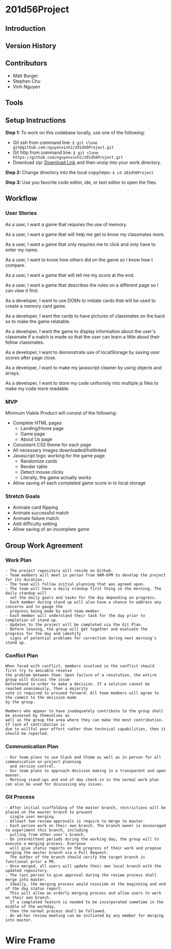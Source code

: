 # 201d56Project

## Introduction

## Version History

## Contributors

- Matt Burger
- Stephen Chu
- Vinh Nguyen

## Tools

## Setup Instructions
__Step 1:__ To work on this codebase locally, use one of the following:
* Git ssh from command line: `$ git clone git@github.com:nguyenvinh2/201d56Project.git`
* Git http from command line: `$ git clone https://github.com/nguyenvinh2/201d56Project.git`
* Download zip: [Download Link](https://github.com/nguyenvinh2/201d56Project/archive/master.zip) and then unzip into your work directory.

__Step 2:__ Change directory into the local copy/repo: `$ cd 201d56Project`

__Step 3:__ Use you favorite code editor, ide, or text editor to open the files.

## Workflow

### User Stories
As a user, I want a game that requires the use of memory.

As a user, I want a game that will help me get to know my classmates more.

As a user, I want a game that only requires me to click and only have to enter my name.

As a user, I want to know how others did on the game so I know how I compare.

As a user, I want a game that will tell me my score at the end.

As a user, I want a game that describes the rules on a different page so I can view it first.

As a developer, I want to use DOMs to imitate cards that will be used to create a memory card game.

As a developer, I want the cards to have pictures of classmates on the back so to make the game relatable.

As a developer, I want the game to display information about the user's classmate if a match is made so that the user can learn a little about their fellow classmates.

As a developer, I want to demonstrate use of localStorage by saving user scores after page close.

As a developer, I want to make my javascript cleaner by using objects and arrays. 

As a developer, I want to store my code uniformily into multiple js files to make my code more readable.

### MVP
Minimum Viable Product will consist of the following:
* Complete HTML pages
    * Landing/Home page
    * Game page
    * About Us page
* Consistent CSS theme for each page
* All necessary images downloaded/hotlinked
* Javascript logic working for the game page
    * Randomize cards
    * Render table
    * Detect mouse clicks
    * Literally, the game actually works
* Allow saving of each completed game score in to local storage

### Stretch Goals
* Animate card flipping
* Animate successful match
* Animate failure match
* Add difficulty setting
* Allow saving of an incomplete game

## Group Work Agreement

### Work Plan

    - The project repository will reside on Github.
    - Team members will meet in person from 9AM-6PM to develop the project for its duration.
    - The team will follow initial planning that was agreed upon. 
    - The team will have a daily standup first thing in the morning. The daily standup will 
      set the daily goals and tasks for the day depending on progress.
    - Each member during stand up will also have a chance to address any concerns and to gauge the 
      progress being made by each team member.
    - Each member will understand their task for the day prior to completion of stand-up.
    - Updates to the project will be completed via the Git Plan.
    - Before leaving, the group will get together and evaluate the progress for the day and identify
      signs of potential problems for correction during next morning's stand up.

### Conflict Plan

    When faced with conflict, members involved in the conflict should first try to amicable resolve
    the problem between them. Upon failure of a resolution, the entire group will discuss the issue
    beforehand in order to make a decision. If a solution cannot be reached unanimously, then a majority 
    vote is required to proceed forward. All team members will agree to the commit to the decision made
    by the group.

    Members who appear to have inadequately contribute to the group shall be assessed by themselves as
    well as the group the area where they can make the most contribution. If lack of contribution is
    due to willful poor effort rather than technical capabilities, then it should be reported.

### Communication Plan

    - Our team plans to use Slack and Chime as well as in person for all communication on project planning 
      and version control.
    - Our team plans to approach decision making in a transparent and open manner.
    - Morning stand-ups and end of day check-in in the normal work plan can also be used for discussing any issues.

### Git Process

    - After initial scaffolding of the master branch, restrictions will be placed on the master branch to prevent 
      single user merging.
    - Atleast two review approvals is require to merge to master.
    - Each person work on their own branch. The branch owner is encouraged to experiment this branch, including 
      pulling from other user’s branch.
    - On intermittent periods during the working day, the group will to execute a merging process. Everyone 
      will give status reports on the progress of their work and propose merging the master branch via a Pull Request.
      The author of the branch should verify the target branch is functional prior a PR.
    - Once merged, all users will update their own local branch with the updated repository. 
    - The last person to give approval during the review process shall merge into master.
    - Ideally, the merging process would coincide at the beginning and end of the day status report. 
      This will allow an orderly merging process and allow users to work on their own branch. 
      If a completed feature is needed to be incorporated sometime in the middle of the workday,
      then the normal process shall be followed.
    - An ad-hoc review meeting can be initiated by any member for merging into master.

# Wire Frame

